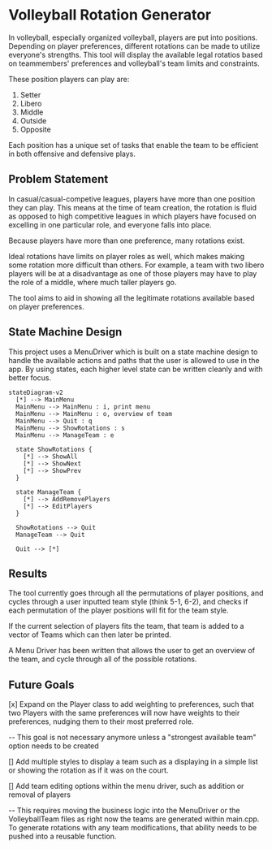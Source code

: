 # Volleyball Rotation Generator

In volleyball, especially organized volleyball, players are put into positions. Depending on player preferences, different rotations can be made to utilize everyone's strengths. This tool will display the available legal rotatios based on teammembers' preferences and volleyball's team limits and constraints.

These position players can play are:

1. Setter
2. Libero
3. Middle
4. Outside
5. Opposite

Each position has a unique set of tasks that enable the team to be efficient in both offensive and defensive plays.

## Problem Statement

In casual/casual-competive leagues, players have more than one position they can play. This means at the time of team creation, the rotation is fluid as opposed to high competitive leagues in which players have focused on excelling in one particular role, and everyone falls into place.

Because players have more than one preference, many rotations exist.

Ideal rotations have limits on player roles as well, which makes making some rotation more difficult than others. For example, a team with two libero players will be at a disadvantage as one of those players may have to play the role of a middle, where much taller players go.

The tool aims to aid in showing all the legitimate rotations available based on player preferences.

## State Machine Design

This project uses a MenuDriver which is built on a state machine design to handle the available actions and paths that the user is allowed to use in the app. By using states, each higher level state can be written cleanly and with better focus.

```mermaid
stateDiagram-v2
  [*] --> MainMenu
  MainMenu --> MainMenu : i, print menu
  MainMenu --> MainMenu : o, overview of team
  MainMenu --> Quit : q
  MainMenu --> ShowRotations : s
  MainMenu --> ManageTeam : e

  state ShowRotations {
    [*] --> ShowAll
    [*] --> ShowNext
    [*] --> ShowPrev
  }

  state ManageTeam {
    [*] --> AddRemovePlayers
    [*] --> EditPlayers
  }

  ShowRotations --> Quit
  ManageTeam --> Quit

  Quit --> [*]
```

## Results

The tool currently goes through all the permutations of player positions, and cycles through a user inputted team style (think 5-1, 6-2), and checks if each permutation of the player positions will fit for the team style.

If the current selection of players fits the team, that team is added to a vector of Teams which can then later be printed.

A Menu Driver has been written that allows the user to get an overview of the team, and cycle through all of the possible rotations.

## Future Goals

[x] Expand on the Player class to add weighting to preferences, such that two Players with the same preferences will now have weights to their preferences, nudging them to their most preferred role.

-- This goal is not necessary anymore unless a "strongest available team" option needs to be created

[] Add multiple styles to display a team such as a displaying in a simple list or showing the rotation as if it was on the court.

[] Add team editing options within the menu driver, such as addition or removal of players

-- This requires moving the business logic into the MenuDriver or the VolleyballTeam files as right now the teams are generated within main.cpp. To generate rotations with any team modifications, that ability needs to be pushed into a reusable function.
